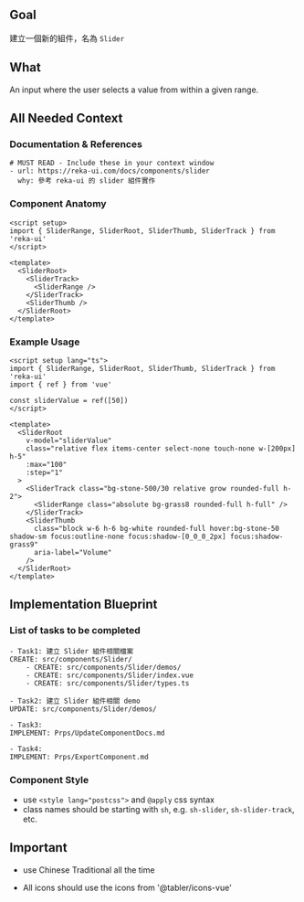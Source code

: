 ## Goal

建立一個新的組件，名為 `Slider`

## What

An input where the user selects a value from within a given range.

## All Needed Context

### Documentation & References

```
# MUST READ - Include these in your context window
- url: https://reka-ui.com/docs/components/slider
  why: 參考 reka-ui 的 slider 組件實作
```

### Component Anatomy

```
<script setup>
import { SliderRange, SliderRoot, SliderThumb, SliderTrack } from 'reka-ui'
</script>

<template>
  <SliderRoot>
    <SliderTrack>
      <SliderRange />
    </SliderTrack>
    <SliderThumb />
  </SliderRoot>
</template>
```

### Example Usage

```
<script setup lang="ts">
import { SliderRange, SliderRoot, SliderThumb, SliderTrack } from 'reka-ui'
import { ref } from 'vue'

const sliderValue = ref([50])
</script>

<template>
  <SliderRoot
    v-model="sliderValue"
    class="relative flex items-center select-none touch-none w-[200px] h-5"
    :max="100"
    :step="1"
  >
    <SliderTrack class="bg-stone-500/30 relative grow rounded-full h-2">
      <SliderRange class="absolute bg-grass8 rounded-full h-full" />
    </SliderTrack>
    <SliderThumb
      class="block w-6 h-6 bg-white rounded-full hover:bg-stone-50 shadow-sm focus:outline-none focus:shadow-[0_0_0_2px] focus:shadow-grass9"
      aria-label="Volume"
    />
  </SliderRoot>
</template>
```

## Implementation Blueprint

### List of tasks to be completed

```
- Task1: 建立 Slider 組件相關檔案
CREATE: src/components/Slider/
    - CREATE: src/components/Slider/demos/
    - CREATE: src/components/Slider/index.vue
    - CREATE: src/components/Slider/types.ts

- Task2: 建立 Slider 組件相關 demo
UPDATE: src/components/Slider/demos/

- Task3:
IMPLEMENT: Prps/UpdateComponentDocs.md

- Task4:
IMPLEMENT: Prps/ExportComponent.md
```

### Component Style

- use `<style lang="postcss">` and `@apply` css syntax
- class names should be starting with `sh`, e.g. `sh-slider`, `sh-slider-track`, etc.

## Important

- use Chinese Traditional all the time

- All icons should use the icons from '@tabler/icons-vue'
